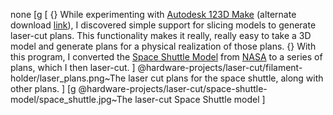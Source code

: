 none
[g
 [
  {} While experimenting with <a href="http://www.123dapp.com/make">Autodesk 123D Make</a> (alternate download <a href="https://autodesk-123d-make.en.lo4d.com/windows">link</a>), I discovered simple support for slicing models to generate laser-cut plans. This functionality makes it really, really easy to take a 3D model and generate plans for a physical realization of those plans.
  {} With this program, I converted the <a href="http://nasa3d.arc.nasa.gov/detail/sts">Space Shuttle Model</a> from <a href="http://www.nasa.gov/">NASA</a> to a series of plans, which I then laser-cut.
 ]
 @hardware-projects/laser-cut/filament-holder/laser_plans.png~The laser cut plans for the space shuttle, along with other plans.
]
[g
 @hardware-projects/laser-cut/space-shuttle-model/space_shuttle.jpg~The laser-cut Space Shuttle model
]